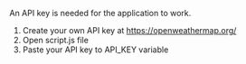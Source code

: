 An API key is needed for the application to work.
1. Create your own API key at https://openweathermap.org/
2. Open script.js file
3. Paste your API key to API_KEY variable
